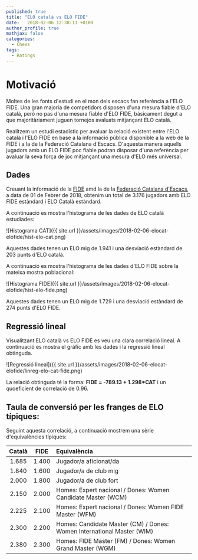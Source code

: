 ```yaml
---
published: true
title: "ELO català vs ELO FIDE"
date:   2018-02-06 12:38:11 +0100
author_profile: true
mathjax: false
categories:
  - Chess
tags:
  - Ratings
---
```



# Motivació

Moltes de les fonts d'estudi en el mon dels escacs fan referència a l'ELO FIDE. Una gran majoria de competidors disposen d'una mesura fiable d'ELO català, però no pas d'una mesura fiable d'ELO FIDE, bàsicament degut a que majoritàriament juguen tornejos avaluats mitjançant ELO català.

Realitzem un estudi estadístic per avaluar la relació existent entre l'ELO català i l'ELO FIDE en base a la informació pública disponible a la web de la FIDE i a la de la Federació Catalana d'Escacs. D'aquesta manera aquells jugadors amb un ELO FIDE poc fiable podran disposar d'una referència per avaluar la seva força de joc mitjançant una mesura d'ELO més universal.

## Dades

Creuant la informació de la [FIDE](http://ratings.fide.com) amd la de la [Federació Catalana d'Escacs](http://www.escacs.cat), a data de 01 de Febrer de 2018, obtenim un total de 3.176 jugadors amb ELO FIDE estàndard i ELO Català estàndard.

A continuació es mostra l'histograma de les dades de ELO català estudiades:

![Histograma CAT]({{ site.url }}/assets/images/2018-02-06-elocat-elofide/hist-elo-cat.png)

Aquestes dades tenen un ELO mig de 1.941 i una desviació estàndard de 203 punts d'ELO català.

A continuació es mostra l'histograma de les dades d'ELO FIDE sobre la mateixa mostra poblacional:

![Histograma FIDE]({{ site.url }}/assets/images/2018-02-06-elocat-elofide/hist-elo-fide.png)

Aquestes dades tenen un ELO mig de 1.729 i una desviació estàndard de 274 punts d'ELO FIDE.

## Regressió lineal

Visualitzant ELO català vs ELO FIDE es veu una clara correlació lineal. A continuació es mostra el gràfic amb les dades i la regressió lineal obtinguda.

![Regressió lineal]({{ site.url }}/assets/images/2018-02-06-elocat-elofide/linreg-elo-cat-fide.png)

La relació obtinguda té la forma: **FIDE = -789.13 + 1.298*CAT** i un quoeficient de correlació de 0.96.

## Taula de conversió per les franges de ELO típiques:

Seguint aquesta correlació, a continuació mostrem una sèrie d'equivalències típiques:

| Català | FIDE | Equivalència |
|:----------:|:-------------:|:------|
| 1.685 | 1.400 | Jugador/a aficionat/da |
| 1.840 | 1.600 | Jugador/a de club mig |
| 2.000 | 1.800 | Jugador/a de club fort |
| 2.150 | 2.000 | Homes: Expert nacional / Dones: Women Candidate Master (WCM) |
| 2.225 | 2.100 | Homes: Expert nacional / Dones: Women FIDE Master (WFM) |
| 2.300 | 2.200 | Homes: Candidate Master (CM) / Dones: Women International Master (WIM) |
| 2.380 | 2.300 | Homes: FIDE Master (FM) / Dones: Women Grand Master (WGM) |


